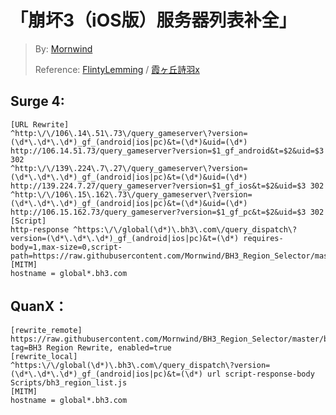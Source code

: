 # 「崩坏3（iOS版）服务器列表补全」
> By: [Mornwind](https://github.com/Mornwind/BH3_Region_Selector)
> 
> Reference: [FlintyLemming](https://git.flinty.moe/root/bh3-switch) / [霞ヶ丘詩羽x](https://www.bilibili.com/read/cv3610324)

## Surge 4:
```
[URL Rewrite]
^http:\/\/106\.14\.51\.73\/query_gameserver\?version=(\d*\.\d*\.\d*)_gf_(android|ios|pc)&t=(\d*)&uid=(\d*) http://106.14.51.73/query_gameserver?version=$1_gf_android&t=$2&uid=$3 302
^http:\/\/139\.224\.7\.27\/query_gameserver\?version=(\d*\.\d*\.\d*)_gf_(android|ios|pc)&t=(\d*)&uid=(\d*) http://139.224.7.27/query_gameserver?version=$1_gf_ios&t=$2&uid=$3 302
^http:\/\/106\.15\.162\.73\/query_gameserver\?version=(\d*\.\d*\.\d*)_gf_(android|ios|pc)&t=(\d*)&uid=(\d*) http://106.15.162.73/query_gameserver?version=$1_gf_pc&t=$2&uid=$3 302
[Script]
http-response ^https:\/\/global(\d*)\.bh3\.com\/query_dispatch\?version=(\d*\.\d*\.\d*)_gf_(android|ios|pc)&t=(\d*) requires-body=1,max-size=0,script-path=https://raw.githubusercontent.com/Mornwind/BH3_Region_Selector/master/bh3_region_list.js
[MITM]
hostname = global*.bh3.com
```

## QuanX：
```
[rewrite_remote]
https://raw.githubusercontent.com/Mornwind/BH3_Region_Selector/master/bh3_region_rewrite_remote.conf, tag=BH3 Region Rewrite, enabled=true
[rewrite_local]
^https:\/\/global(\d*)\.bh3\.com\/query_dispatch\?version=(\d*\.\d*\.\d*)_gf_(android|ios|pc)&t=(\d*) url script-response-body Scripts/bh3_region_list.js
[MITM]
hostname = global*.bh3.com
```